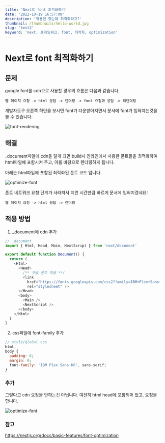 ```yaml
---
title: 'Next로 font 최적화하기'
date: '2022-10-19 16:57:00'
description: '적용만 했는데 최적화라고?'
thumbnail: /thumbnails/hello-world.jpg
slug: 'test3'
keyword: 'next, 프레임워크, font, 최적화, optimization'
---
```


# Next로 font 최적화하기

## 문제

google font를 cdn으로 사용할 경우의 흐름은 다음과 같습니다. 

```
웹 페이지 요청 -> html 응답 -> 렌더링 -> font 요청과 응답 -> 리렌더링
```

개발자도구 오른쪽 하단을 보시면 font가 다운받아지면서 문서에 font가 입혀지는것을 볼 수 있습니다.  

![font-rendering](/assets/blog/font_rendering.gif)

## 해결

_document파일에 cdn을 달게 되면 build시 인라인에서 사용한 폰트들을 최적화하여 html파일에 포함시켜 주고, 이를 바탕으로 렌더링하게 됩니다. 

아래는 html파일에 포함된 최적화된 폰트 코드 입니다. 

![optimize-font](/assets/blog/font_optimize.png)

폰트 네트워크 요청 단계가 사라져서 지연 시간만큼 빠르게 문서에 입혀지겠네요!

```
웹 페이지 요청 -> html 응답 -> 렌더링
```


## 적용 방법

1. _document에 cdn 추가
``` javascript
// _document
import { Html, Head, Main, NextScript } from 'next/document'

export default function Document() {
  return (
    <Html>
      <Head>
        /** 구글 폰트 적용 **/
        <link 
          href="https://fonts.googleapis.com/css2?family=IBM+Plex+Sans+KR&display=swap" 
          rel="stylesheet" />
      </Head>
      <body>
        <Main />
        <NextScript />
      </body>
    </Html>
  )
}
```

2. css파일에 font-family 추가

``` javascript
// style/global.css
html,
body {
  padding: 0;
  margin: 0;
  font-family: 'IBM Plex Sans KR', sans-serif;
}
```

### 추가
그렇다고 cdn 요청을 안하는건 아닙니다. 여전히 html head에 포함되어 있고, 요청을 합니다.

![optimize-font](/assets/blog/font_cdn.png)

### 참고
<https://nextjs.org/docs/basic-features/font-optimization>